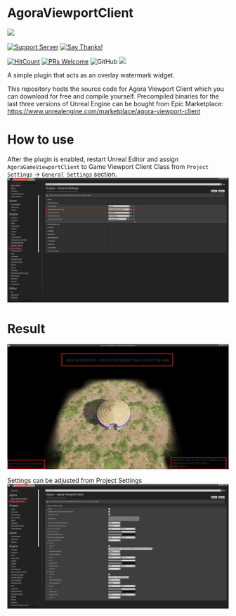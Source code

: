 # AgoraViewportClient

[<img src="https://img.shields.io/website?label=Become%20a%20&up_message=Patron&url=https%3A%2F%2Fwww.patreon.com%2Fryanjon2040">](http://patreon.com/ryanjon2040)

[![Support Server](https://img.shields.io/discord/613390075816050698.svg?color=7289da&label=Agora&logo=discord&style=flat-square)](https://discord.gg/KCputqnKh5) [![Say Thanks!](https://img.shields.io/badge/Say%20Thanks-!-1EAEDB.svg)](https://saythanks.io/to/mindfreak2040@gmail.com)

[![HitCount](http://hits.dwyl.com/ryanjon2040/AgoraViewportClient.svg)](http://hits.dwyl.com/ryanjon2040/AgoraViewportClient) [![PRs Welcome](https://img.shields.io/badge/PRs-welcome-brightgreen.svg?style=flat-square)](https://github.com/ryanjon2040/AgoraViewportClient/pulls) ![GitHub](https://img.shields.io/github/license/ryanjon2040/AgoraViewportClient?label=License) [<img src="https://img.shields.io/twitter/follow/ryanjon2040?style=social">](http://twitter.com/ryanjon2040)

A simple plugin that acts as an overlay watermark widget.

This repository hosts the source code for Agora Viewport Client which you can download for free and compile yourself. Precompiled binaries for the last three versions of Unreal Engine can be bought from Epic Marketplace: https://www.unrealengine.com/marketplace/agora-viewport-client

# How to use

After the plugin is enabled, restart Unreal Editor and assign `AgoraGameViewportClient` to Game Viewport Client Class from `Project Settings` -> `General Settings` section.
![Assign Agora client class](Screenshot3.jpg)

# Result

![Example](Screenshot1.jpg)

Settings can be adjusted from Project Settings
![Settings adjust](Screenshot2.jpg)
